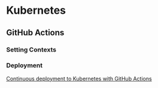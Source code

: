 # Kubernetes

## GitHub Actions

### Setting Contexts

### Deployment

[Continuous deployment to Kubernetes with GitHub Actions](https://nicwortel.nl/blog/2022/continuous-deployment-to-kubernetes-with-github-actions)
